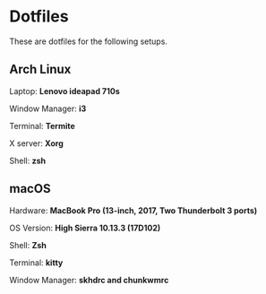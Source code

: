 # Dotfiles

These are  dotfiles for the following setups.

## Arch Linux

Laptop: **Lenovo ideapad 710s**

Window Manager: **i3**

Terminal: **Termite**

X server: **Xorg**

Shell: **zsh**

## macOS 

Hardware: **MacBook Pro (13-inch, 2017, Two Thunderbolt 3 ports)**

OS Version: **High Sierra 10.13.3 (17D102)**

Shell: **Zsh**

Terminal: **kitty**

Window Manager: **skhdrc and chunkwmrc** 
